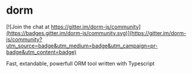 # dorm

[![Join the chat at https://gitter.im/dorm-js/community](https://badges.gitter.im/dorm-js/community.svg)](https://gitter.im/dorm-js/community?utm_source=badge&utm_medium=badge&utm_campaign=pr-badge&utm_content=badge)

Fast, extandable, powerfull ORM tool written with Typescript
